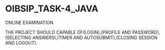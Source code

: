 # OIBSIP_TASK-4_JAVA

ONLINE EXAMINATION

THE PROJECT SHOULD CAPABLE OF(LOGIN),(PROFILE AND PASSWORD),(SELECTING ANSWERS),(TIMER AND AUTOSUBMIT),(CLOSING SESSION AND LOGOUT).
